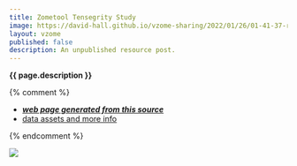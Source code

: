 ```yaml
---
title: Zometool Tensegrity Study
image: https://david-hall.github.io/vzome-sharing/2022/01/26/01-41-37-red-tensegrity-study/red-tensegrity-study.png
layout: vzome
published: false
description: An unpublished resource post.
---
```

__{{ page.description }}__

{% comment %}
 - [***web page generated from this source***][post]
 - [data assets and more info][github]

[ref]: <https://david-hall.github.io/vzome-sharing/2022/01/26/red-tensegrity-study-01-52-54.html>
[post]: <https://david-hall.github.io/vzome-sharing/2022/01/26/red-tensegrity-study-01-41-37.html>
[github]: <https://github.com/david-hall/vzome-sharing/tree/main/2022/01/26/01-41-37-red-tensegrity-study/>
{% endcomment %}

<vzome-viewer style="width: 100%; height: 65vh;"
       src="https://david-hall.github.io/vzome-sharing/2022/01/26/01-41-37-red-tensegrity-study/red-tensegrity-study.vZome" >
  <img src="https://david-hall.github.io/vzome-sharing/2022/01/26/01-41-37-red-tensegrity-study/red-tensegrity-study.png" />
</vzome-viewer>
